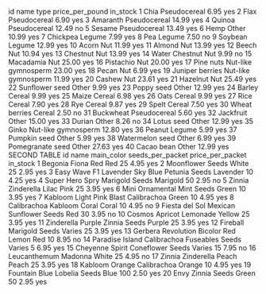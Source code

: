 id	name	type	price_per_pound	in_stock
1	Chia	Pseudocereal	6.95	yes
2	Flax	Pseudocereal	6.90	yes
3	Amaranth	Pseudocereal	14.99	yes
4	Quinoa	Pseudocereal	12.49	no
5	Sesame	Pseudocereal	13.49	yes
6	Hemp	Other	10.99	yes
7	Chickpea	Legume	7.99	yes
8	Pea	Legume	7.50	no
9	Soybean	Legume	12.99	yes
10	Acorn	Nut	11.99	yes
11	Almond	Nut	13.99	yes
12	Beech	Nut	10.94	yes
13	Chestnut	Nut	13.99	yes
14	Water Chestnut	Nut	9.99	no
15	Macadamia	Nut	25.00	yes
16	Pistachio	Nut	20.00	yes
17	Pine nuts	Nut-like gymnosperm	23.00	yes
18	Pecan	Nut	6.99	yes
19	Juniper berries	Nut-like gymnosperm	11.99	yes
20	Cashew	Nut	23.61	yes
21	Hazelnut	Nut	25.49	yes
22	Sunflower seed	Other	9.99	yes
23	Poppy seed	Other	12.99	yes
24	Barley	Cereal	9.99	yes
25	Maize	Cereal	6.98	yes
26	Oats	Cereal	9.99	yes
27	Rice	Cereal	7.90	yes
28	Rye	Cereal	9.87	yes
29	Spelt	Cereal	7.50	yes
30	Wheat berries	Cereal	2.50	no
31	Buckwheat	Pseudocereal	5.60	yes
32	Jackfruit	Other	15.00	yes
33	Durian	Other	8.26	no
34	Lotus seed	Other	12.99	yes
35	Ginko	Nut-like gymnosperm	12.80	yes
36	Peanut	Legume	5.99	yes
37	Pumpkin seed	Other	5.99	yes
38	Watermelon seed	Other	6.99	yes
39	Pomegranate seed	Other	27.63	yes
40	Cacao bean	Other	12.99	yes
SECOND TABLE
id	name	main_color	seeds_per_packet	price_per_packet	in_stock
1	Begonia Fiona Red	Red	25	4.95	yes
2	Moonflower Seeds	White	25	2.95	yes
3	Easy Wave F1 Lavender Sky Blue Petunia Seeds	Lavender	10	4.25	yes
4	Super Hero Spry Marigold Seeds	Marigold	50	2.95	no
5	Zinnia Zinderella Lilac	Pink	25	3.95	yes
6	Mini Ornamental Mint Seeds	Green	10	3.95	yes
7	Kabloom Light Pink Blast Calibrachoa	Green	10	4.95	yes
8	Calibrachoa Kabloom Coral	Coral	10	4.95	no
9	Fiesta del Sol Mexican Sunflower Seeds	Red	30	3.95	no
10	Cosmos Apricot Lemonade	Yellow	25	3.95	yes
11	Zinderella Purple Zinnia Seeds	Purple	25	3.95	yes
12	Fireball Marigold Seeds	Varies	25	3.95	yes
13	Gerbera Revolution Bicolor Red Lemon	Red	10	8.95	no
14	Paradise Island Calibrachoa Fuseables Seeds	Varies	5	6.95	yes
15	Cheyenne Spirit Coneflower Seeds	Varies	15	7.95	no
16	Leucanthemum Madonna	White	25	4.95	no
17	Zinnia Zinderella Peach	Peach	25	3.95	yes
18	Kabloom Orange Calibrachoa	Orange	10	4.95	yes
19	Fountain Blue Lobelia Seeds	Blue	100	2.50	yes
20	Envy Zinnia Seeds	Green	50	2.95	yes
